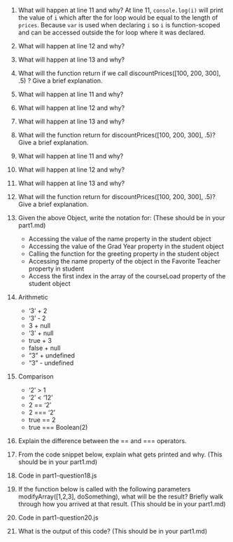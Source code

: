 1. What will happen at line 11 and why?
   At line 11, `console.log(i)` will print the value of `i` which after the for loop would be equal to the length of `prices`. Because `var` is used when declaring `i` so `i` is function-scoped and can be accessed outside the for loop where it was declared.
2. What will happen at line 12 and why?
   
3. What will happen at line 13 and why?
4. What will the function return if we call discountPrices([100, 200, 300], .5) ? Give a brief explanation.
5. What will happen at line 11 and why?

6. What will happen at line 12 and why?

7. What will happen at line 13 and why?

8. What will the function return for discountPrices([100, 200, 300], .5)? Give a brief explanation.
9. What will happen at line 11 and why?

10. What will happen at line 12 and why?

11. What will happen at line 13 and why?

12. What will the function return for discountPrices([100, 200, 300], .5)? Give a brief explanation.

13. Given the above Object, write the notation for:  (These should be in your part1.md)

    - Accessing the value of the name property in the student object
    - Accessing the value of the Grad Year property in the student object
    - Calling the function for the greeting property in the student object
    - Accessing the name property of the object in the Favorite Teacher property in student
    - Access the first index in the array of the courseLoad property of the student object

14. Arithmetic

    - ‘3’ + 2
    - ‘3’ - 2
    - 3 + null
    - ‘3’ + null
    - true + 3
    - false + null
    - “3” + undefined
    - “3” - undefined

15. Comparison

    - ‘2’ > 1
    - ‘2’ < ‘12’
    - 2 == ‘2’
    - 2 === ‘2’
    - true == 2
    - true === Boolean(2)

16. Explain the difference between the == and === operators.
17. From the code snippet below, explain what gets printed and why.  (This should be in your part1.md)
18. Code in part1-question18.js
19. If the function below is called with the following parameters modifyArray([1,2,3], doSomething), what will be the result? Briefly walk through how you arrived at that result. (This should be in your part1.md)
20. Code in part1-question20.js
21. What is the output of this code? (This should be in your part1.md)